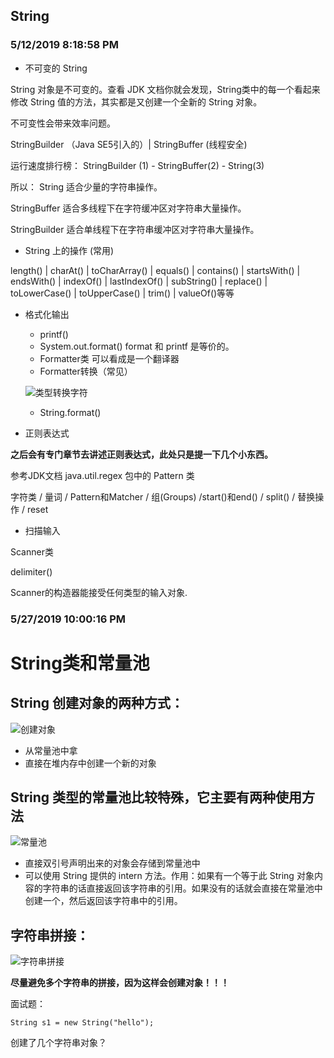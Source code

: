 ## String
### 5/12/2019 8:18:58 PM 
+ 不可变的 String

String 对象是不可变的。查看 JDK 文档你就会发现，String类中的每一个看起来修改 String 值的方法，其实都是又创建一个全新的 String 对象。

不可变性会带来效率问题。

StringBuilder （Java SE5引入的）| StringBuffer (线程安全)

运行速度排行榜：
StringBuilder (1) - StringBuffer(2) - String(3)

所以：
String 适合少量的字符串操作。

StringBuffer 适合多线程下在字符缓冲区对字符串大量操作。

StringBuilder 适合单线程下在字符串缓冲区对字符串大量操作。

+ String 上的操作 (常用)

length() | charAt() | toCharArray() | equals() | contains() | startsWith() | endsWith() | indexOf() | lastIndexOf() | subString() | replace() | toLowerCase() | toUpperCase() | trim() | valueOf()等等

+ 格式化输出
	+ printf() 
	+ System.out.format() format 和 printf 是等价的。
	+ Formatter类  可以看成是一个翻译器
	+ Formatter转换（常见）
	
	![类型转换字符](https://i.imgur.com/EZNIsH0.png)
	+ String.format()

+ 正则表达式

**之后会有专门章节去讲述正则表达式，此处只是提一下几个小东西。**

参考JDK文档 java.util.regex 包中的 Pattern 类

字符类 / 量词 / Pattern和Matcher / 组(Groups) /start()和end() / split() / 替换操作 / reset

+ 扫描输入

Scanner类

delimiter()

Scanner的构造器能接受任何类型的输入对象.

### 5/27/2019 10:00:16 PM 

# String类和常量池

## String 创建对象的两种方式：

![创建对象](https://i.imgur.com/FbeyOCc.png)

+ 从常量池中拿
+ 直接在堆内存中创建一个新的对象

##  String 类型的常量池比较特殊，它主要有两种使用方法

![常量池](https://i.imgur.com/ct7N2Yj.png)

+ 直接双引号声明出来的对象会存储到常量池中
+ 可以使用 String 提供的 intern 方法。作用：如果有一个等于此 String 对象内容的字符串的话直接返回该字符串的引用。如果没有的话就会直接在常量池中创建一个，然后返回该字符串中的引用。

## 字符串拼接：

![字符串拼接](https://i.imgur.com/1UvfxGY.png)

**尽量避免多个字符串的拼接，因为这样会创建对象！！！**

面试题：
    
    String s1 = new String("hello");
创建了几个字符串对象？

